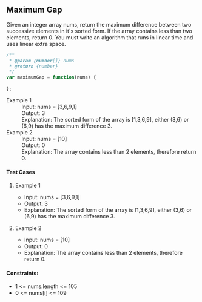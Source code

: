 ## Maximum Gap
Given an integer array nums, return the maximum difference between two successive elements in it's sorted form.
If the array contains less than two elements, return 0.
You must write an algorithm that runs in linear time and uses linear extra space.

```javascript
/**
 * @param {number[]} nums
 * @return {number}
 */
var maximumGap = function(nums) {
    
};
```

<dl>
  <dt>Example 1</dt>
      <dd>Input: nums = [3,6,9,1]</dd>
      <dd>Output: 3</dd>
      <dd>Explanation: The sorted form of the array is [1,3,6,9], either (3,6) or (6,9) has the maximum difference 3.</dd>
  <dt>Example 2</dt>
      <dd>Input: nums = [10]</dd>
      <dd>Output: 0</dd>
      <dd>Explanation: The array contains less than 2 elements, therefore return 0.</dd>
</dl>

#### Test Cases
1. Example 1
   - Input: nums = [3,6,9,1]
   - Output: 3
   - Explanation: The sorted form of the array is [1,3,6,9], either (3,6) or (6,9) has the maximum difference 3.
      
2. Example 2
   - Input: nums = [10]
   - Output: 0
   - Explanation: The array contains less than 2 elements, therefore return 0.

#### Constraints:
- 1 <= nums.length <= 105
- 0 <= nums[i] <= 109
